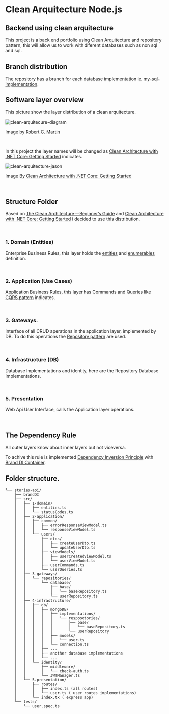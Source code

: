 # Clean Arquitecture Node.js

## Backend using clean arquitecture

This project is a back end portfolio using Clean Arquitecture and repository pattern, this will allow us to work with diferent databases such as non sql and sql.

## Branch distribution

The repository has a branch for each database implementation ie. [my-sql-implementation](https://github.com/oscar-dlth/movies-api/tree/my-sql-implementation).

## Software layer overview

This picture show the layer distribution of a clean arquitecture.

![clean-arquitecure-diagram]

[clean-arquitecure-diagram]: https://blog.cleancoder.com/uncle-bob/images/2012-08-13-the-clean-architecture/CleanArchitecture.jpg
Image by [Robert C. Martin](https://blog.cleancoder.com/uncle-bob/2012/08/13/the-clean-architecture.html)

</br>

In this project the layer names will be changed as [Clean Architecture with .NET Core: Getting Started](https://jasontaylor.dev/clean-architecture-getting-started/) indicates.

![clean-arquitecture-jason]

[clean-arquitecture-jason]: https://miro.medium.com/max/640/0*GaN7k4lcnYOOJUUs

Image By [Clean Architecture with .NET Core: Getting Started](https://jasontaylor.dev/clean-architecture-getting-started/)

<br>


## Structure Folder

Based on [The Clean Architecture — Beginner’s Guide](https://betterprogramming.pub/the-clean-architecture-beginners-guide-e4b7058c1165) and [Clean Architecture with .NET Core: Getting Started](https://jasontaylor.dev/clean-architecture-getting-started/) i decided to use this distribution.

<br>

### 1. Domain (Entities)

Enterprise Business Rules, this layer holds the <u>entities</u> and <u>enumerables</u> definition.

<br>


### 2. Application (Use Cases)

Application Business Rules, this layer has Commands and Queries like  [CQRS pattern](https://martinfowler.com/bliki/CQRS.html) indicates.

<br>


### 3. Gateways.
Interface of all CRUD aperations in the application layer, implemented by DB. To do this operations the [Repository pattern](https://medium.com/@pererikbergman/repository-design-pattern-e28c0f3e4a30) are used.

<br>


### 4. Infrastructure (DB)
Database Implementations and identity, here are the Repository Database Implementations.

<br>


### 5. Presentation
Web Api User Interface, calls the Application layer operations.

<br>



## The Dependency Rule 
All outer layers know about inner layers but not viceversa.

To achive this rule is implemented [Dependency Inversion Principle](https://es.wikipedia.org/wiki/Principio_de_inversi%C3%B3n_de_la_dependencia) with [Brand DI Container](https://brandi.js.org/).


## Folder structure.

```        
└── stories-api/
    ├── brandDI
    ├── src/
    │   ├── 1-domain/
    │   │   ├── entities.ts
    │   │   └── statusCodes.ts
    │   ├── 2-application/
    │   │   ├── common/
    │   │   │   ├── errorResponseViewModel.ts
    │   │   │   └── responseViewModel.ts
    │   │   └── users/
    │   │       ├── dtos/
    │   │       │   ├── createUserDto.ts
    │   │       │   └── updateUserDto.ts
    │   │       ├── viewModels/
    │   │       │   ├── userCreatedViewModel.ts
    │   │       │   └── userViewModel.ts  
    │   │       ├── userCommands.ts
    │   │       └── userQueries.ts
    │   ├── 3-gateways/
    │   │   └── repositories/
    │   │       └── database/
    │   │           ├── base/
    │   │           │   └── baseRepository.ts
    │   │           └── userRepository.ts
    │   ├── 4-infrastructure/
    │   │   ├── db/
    │   │   │   ├── mongoDB/
    │   │   │   │   ├── implementations/
    │   │   │   │   │   └── resposotories/
    │   │   │   │   │       ├── base/
    │   │   │   │   │       │   └── baseRepository.ts
    │   │   │   │   │       └── userRepository
    │   │   │   │   ├── models/
    │   │   │   │   │   └── user.ts
    │   │   │   │   └── connection.ts
    │   │   │   ├── ...
    │   │   │   ├── another database implementations
    │   │   │   └── ...
    │   │   └── identity/
    │   │       ├── middleware/
    │   │       │   └── check-auth.ts
    │   │       └── JWTManager.ts
    │   └── 5.presentation/
    │       ├── routes/
    │       │   ├── index.ts (all routes)
    │       │   └── user.ts ( user routes implementations)
    │       └── index.tx ( express app)
    └── tests/
        └── user.spec.ts
```



